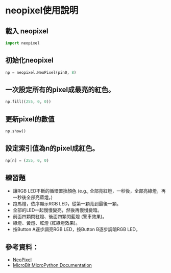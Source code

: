 # neopixel使用說明

## 載入 neopixel

```python
import neopixel
```

## 初始化neopixel

```python
np = neopixel.NeoPixel(pin0, 8)
```

## 一次設定所有的pixel成最亮的紅色。
```python
np.fill((255, 0, 0))
```

## 更新pixel的數值
```python
np.show()
```

## 設定索引值為n的pixel成紅色。

```python
np[n] = (255, 0, 0)
```

## 練習題

* 讓RGB LED不斷的循環置換顏色 (e.g., 全部亮紅燈，一秒後，全部亮綠燈，再一秒後全部亮藍燈。)
* 跑馬燈，依序顯示RGB LED，從第一顆亮到最後一顆。
* 全部的LED一起慢慢變亮，然後再慢慢變暗。
* 前面四顆閃紅燈、後面四顆閃藍燈 (警車效果)。
* 綠燈、黃燈、紅燈 (紅綠燈效果)。
* 按Button A逐步調亮RGB LED，按Button B逐步調暗RGB LED。

## 參考資料：

* [NeoPixel](https://microbit-micropython.readthedocs.io/en/v1.1.1/neopixel.html)
* [MicroBit MicroPython Documentation](https://microbit-micropython.readthedocs.io/en/v1.1.1/index.html)
